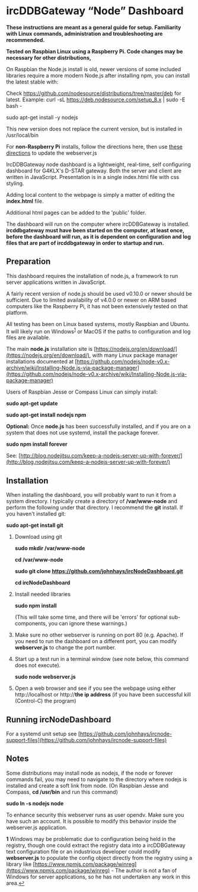 
ircDDBGateway “Node” Dashboard
==============================

**These instructions are meant as a general guide for setup. Familiarity with Linux commands, administration and troubleshooting are recommended.**

**Tested on Raspbian Linux using a Raspberry Pi. Code changes may be necessary for other distributions,**

On Raspbian the Node.js install is old, newer versions of some included libraries require a more modern Node.js  after installing npm, you can install the latest stable with:

Check https://github.com/nodesource/distributions/tree/master/deb for latest.
Example:
curl -sL https://deb.nodesource.com/setup_8.x | sudo -E bash -

sudo apt-get install -y nodejs

This new version does not replace the current version, but is installed in /usr/local/bin 

For **non-Raspberry Pi** installs, follow the directions here, then use [these directions](./HowToInstall_lm-sensors.md) to update the webserver.js

IrcDDBGateway node dashboard is a lightweight, real-time, self configuring dashboard for G4KLX's D-STAR gateway. Both the server and client are written in JavaScript.
Presentation is in a single index.html file with css styling.

Adding local content to the webpage is simply a matter of editing the **index.html** file.

Additional html pages can be added to the 'public' folder.

The dashboard will run on the computer where ircDDBGateway is installed.  **ircddbgateway must have been started on the computer, at least once, before the dashboard will run, as it is dependent on configuration and log files that are part of ircddbgateway in order to startup and run.**

Preparation
-----------

This dashboard requires the installation of node.js, a framework to run server applications written in JavaScript.

A fairly recent version of node.js should be used v0.10.0 or newer should be sufficient. Due to limited availability of v4.0.0 or newer on ARM based computers like the Raspberry Pi, it has not been extensively tested on that platform.

All testing has been on Linux based systems, mostly Raspbian and Ubuntu. It will likely run on Windows<sup id="a1">[1](#foot1)</sup> or MacOS if the paths to configuration and log files are available.

The main **node.js** installation site is [https://nodejs.org/en/download/](https://nodejs.org/en/download/), with many Linux package manager installations documented at [https://github.com/nodejs/node-v0.x-archive/wiki/Installing-Node.js-via-package-manager](https://github.com/nodejs/node-v0.x-archive/wiki/Installing-Node.js-via-package-manager)

Users of Raspbian Jesse or Compass Linux can simply install:

**sudo apt-get update**

**sudo apt-get install nodejs npm**

**Optional:** Once **node.js** has been successfully installed, and if you are on a system that does not use systemd, install the package forever.  

**sudo npm install forever**

See: [http://blog.nodejitsu.com/keep-a-nodejs-server-up-with-forever/](http://blog.nodejitsu.com/keep-a-nodejs-server-up-with-forever/)


Installation
------------

When installing the dashboard, you will probably want to run it from a system directory.  I typically create a directory of **/var/www-node** and perform the following under that directory.  I recommend the **git** install. If you haven't installed git:

**sudo apt-get install git**

1.  Download using git 
    
    **sudo mkdir /var/www-node**

    **cd /var/www-node**
    
    **sudo git clone https://github.com/johnhays/ircNodeDashboard.git**
        
    **cd ircNodeDashboard**

2.  Install needed libraries
    
    **sudo npm install**

    (This will take some time, and there will be 'errors' for optional sub-components, you can ignore these warnings.)

3.  Make sure no other webserver is running on port 80 (e.g. Apache). If you need to run the dashboard on a different port, you can modify **webserver.js** to change the port number.

4.  Start up a test run in a terminal window (see note below, this command does not execute).
    
    **sudo node webserver.js**
    
5.  Open a web browser and see if you see the webpage using either http://localhost or http://**the ip address** (if you have been successful kill (Control-C) the program)


Running ircNodeDashboard
------------------------

For a systemd unit setup see [https://github.com/johnhays/ircnode-support-files](https://github.com/johnhays/ircnode-support-files)

Notes
-----

Some distributions may install node as nodejs, if the node or forever commands fail, you may need to navigate to the directory where nodejs is installed and create a soft link from node. (On Raspbian Jesse and Compass, **cd /usr/bin** and run this command)

**sudo ln -s nodejs node**

To enhance security this webserver runs as user opendv. Make sure you have such an account. It is possible to modify this behavior inside the webserver.js application.

<b id='foot1'>1</b> Windows may be problematic due to configuration being held in the registry, though one could extract the registry data into a ircDDBGateway text configuration file or an industrious developer could modify **webserver.js** to populate the config object directly from the registry using a library like [https://www.npmjs.com/package/winreg](https://www.npmjs.com/package/winreg) - The author is not a fan of Windows for server applications, so he has not undertaken any work in this area.[↩](#a1)

